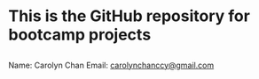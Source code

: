 # This is the GitHub repository for bootcamp projects
##

Name: Carolyn Chan
Email: carolynchanccy@gmail.com
